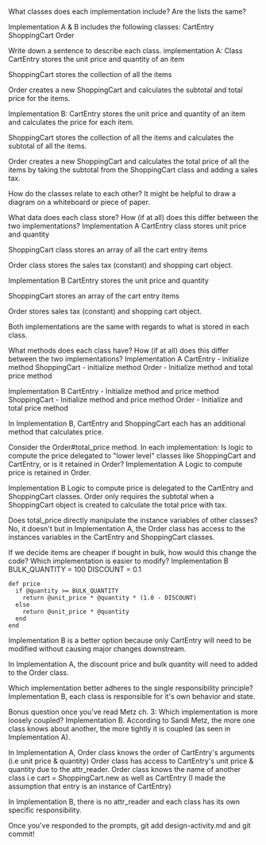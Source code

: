 What classes does each implementation include? Are the lists the same?

Implementation A & B includes the following classes:
  CartEntry
  ShoppingCart
  Order

Write down a sentence to describe each class.
implementation A:
  Class CartEntry stores the unit price and quantity of an item

  ShoppingCart stores the collection of all the items

  Order creates a new ShoppingCart and calculates the subtotal and total price for the items.

  Implementation B:
  CartEntry stores the unit price and quantity of an item and calculates the price for each item.

  ShoppingCart stores the collection of all the items and calculates the subtotal of all the items.

  Order creates a new ShoppingCart and calculates the total price of all the items by taking the subtotal from the ShoppingCart class and adding a sales tax.


How do the classes relate to each other? It might be helpful to draw a diagram on a whiteboard or piece of paper.

What data does each class store? How (if at all) does this differ between the two implementations?
Implementation A
  CartEntry class stores unit price and quantity

  ShoppingCart class stores an array of all the cart entry items

  Order class stores the sales tax (constant) and shopping cart object.

  Implementation B
  CartEntry stores the unit price and quantity

  ShoppingCart stores an array of the cart entry items

  Order stores sales tax (constant) and shopping cart object.

  Both implementations are the same with regards to what is stored in each class.


What methods does each class have? How (if at all) does this differ between the two implementations?
  Implementation A
  CartEntry - initialize method
  ShoppingCart - initialize method
  Order - Initialize method and total price method

  Implementation B
  CartEntry - Initialize method and price method
  ShoppingCart - Initialize method and price method
  Order - Initialize and total price method

  In Implementation B, CartEntry and ShoppingCart each has an additional method that calculates price.


Consider the Order#total_price method. In each implementation:
Is logic to compute the price delegated to "lower level" classes like ShoppingCart and CartEntry, or is it retained in Order?
  Implementation A
  Logic to compute price is retained in Order.  

  Implementation B
  Logic to compute price is delegated to the CartEntry and ShoppingCart classes.  Order only requires the subtotal when a ShoppingCart object is created to calculate the total price with tax.

Does total_price directly manipulate the instance variables of other classes?
  No, it doesn't but in Implementation A, the Order class has access to the instances variables in the CartEntry and ShoppingCart classes.

If we decide items are cheaper if bought in bulk, how would this change the code? Which implementation is easier to modify?
  Implementation B
    BULK_QUANTITY = 100
    DISCOUNT = 0.1

    def price
      if @quantity >= BULK_QUANTITY
        return @unit_price * @quantity * (1.0 - DISCOUNT)
      else
        return @unit_price * @quantity
      end
    end

  Implementation B is a better option because only CartEntry will need to be modified without causing major changes downstream.

  In Implementation A, the discount price and bulk quantity will need to added to the Order class.

Which implementation better adheres to the single responsibility principle?
  Implementation B, each class is responsible for it's own behavior and state.

Bonus question once you've read Metz ch. 3: Which implementation is more loosely coupled?
  Implementation B.  According to Sandi Metz, the more one class knows about another, the more tightly it is coupled (as seen in Implementation A).

  In Implementation A, Order class knows the order of CartEntry's arguments (i.e unit price & quantity)
  Order class has access to CartEntry's unit price & quantity due to the attr_reader.  Order class knows the name of another class i.e cart = ShoppingCart.new as well as CartEntry (I made the assumption that entry is an instance of CartEntry)

  In Implementation B, there is no attr_reader and each class has its own specific responsibility.

Once you've responded to the prompts, git add design-activity.md and git commit!
